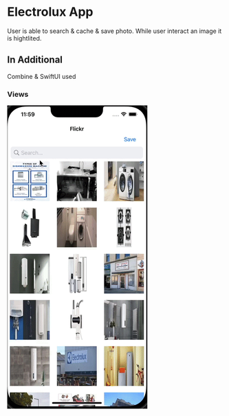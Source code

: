 <h1> Electrolux App </h1>
User is able to search & cache & save photo. While user interact an image it is hightlited.

<h2>In Additional </h2>
Combine & SwiftUI used

<h3> Views </h3>

![](screen.gif)
